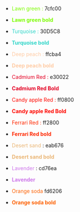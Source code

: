 - <font color=#7cfc00>Lawn green :</font> 7cfc00
- <font color=#7cfc00><strong>Lawn green bold</strong></font>	

- <font color=#30D5C8>Turquoise :</font> 30D5C8
- <font color=#30D5C8><strong>Turquoise bold</strong></font>

- <font color=#ffcba4>Deep peach :</font> ffcba4
- <font color=#ffcba4><strong>Deep peach bold</strong></font>

- <font color=#e30022>Cadmium Red :</font>  e30022
- <font color=#e30022><strong>Cadmium Red Bold</strong></font>

- <font color=#ff0800>Candy apple Red :</font>  ff0800
- <font color=#ff0800><strong>Candy apple Red Bold</strong></font> 

- <font color=#ff2800>Ferrari Red :</font>   ff2800
- <font color=#ff2800><strong>Ferrari Red bold</strong></font>

- <font color=#eab676>Desert sand</font> : eab676
- <font color=#eab676><strong>Desert sand bold</strong></font>

- <font color=#cd76ea>Lavender</font> : cd76ea
- <font color=#cd76ea><strong>Lavender</strong></font>

- <font color=#fd6206>Orange soda</font>   fd6206
- <font color=#fd6206><strong>Orange soda bold</strong></font>


